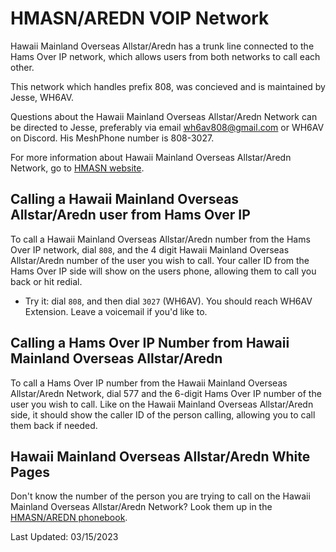 # HMASN/AREDN VOIP Network

Hawaii Mainland Overseas Allstar/Aredn has a trunk line connected to the Hams Over IP network, which allows users from both networks to call each other.

This network which handles prefix 808, was concieved and is maintained by Jesse, WH6AV. 

Questions about the Hawaii Mainland Overseas Allstar/Aredn Network can be directed to Jesse, preferably via email wh6av808@gmail.com or WH6AV on Discord. His MeshPhone number is 808-3027.

For more information about Hawaii Mainland Overseas Allstar/Aredn Network, go to [HMASN website](http://hmasn.com/).

## Calling a Hawaii Mainland Overseas Allstar/Aredn user from Hams Over IP

To call a Hawaii Mainland Overseas Allstar/Aredn number from the Hams Over IP network, dial ```808```, and the 4 digit Hawaii Mainland Overseas Allstar/Aredn number of the user you wish to call. Your caller ID from the Hams Over IP side will show on the users phone, allowing them to call you back or hit redial.

* Try it: dial ```808```, and then dial ```3027``` (WH6AV). You should reach WH6AV Extension.  Leave a voicemail if you'd like to.

## Calling a Hams Over IP Number from Hawaii Mainland Overseas Allstar/Aredn

To call a Hams Over IP number from the Hawaii Mainland Overseas Allstar/Aredn Network, dial 577 and the 6-digit Hams Over IP number of the user you wish to call. Like on the Hawaii Mainland Overseas Allstar/Aredn side, it should show the caller ID of the person calling, allowing you to call them back if needed.

## Hawaii Mainland Overseas Allstar/Aredn White Pages

Don't know the number of the person you are trying to call on the Hawaii Mainland Overseas Allstar/Aredn Network? Look them up in the [HMASN/AREDN phonebook](http://wh6av.net:2580/phonebook/).

Last Updated: 03/15/2023
